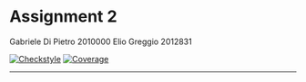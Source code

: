 # Assignment 2
Gabriele Di Pietro 2010000
Elio Greggio 2012831

[![Checkstyle](https://img.shields.io/badge/checkstyle-passing-brightgreen)](https://github.com/SerpenTaki/Assignment2/blob/main/target/site/checkstyle.html)
[![Coverage](https://img.shields.io/badge/coverage-85%25-green)](https://github.com/SerpenTaki/Assignment2/blob/main/target/site/jacoco/index.html)

---
